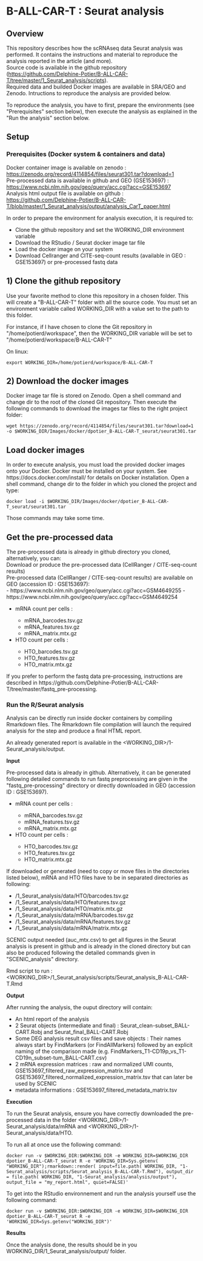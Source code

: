 # B-ALL-CAR-T : Seurat analysis

## Overview

This repository describes how the scRNAseq data Seurat analysis was performed. 
It contains the instructions and material to reproduce the analysis reported in the article (and more). 
<br>Source code is available in the github repository (https://github.com/Delphine-Potier/B-ALL-CAR-T/tree/master/1_Seurat_analysis/scripts). 
<br>Required data and builded Docker images are available in SRA/GEO and Zenodo. 
Intructions to reproduce the analysis are provided below.

To reproduce the analysis, you have to first, prepare the environments (see "Prerequisites" section below), then execute the analysis as explained in the "Run the analysis" section below.

## Setup

### Prerequisites (Docker system & containers and data)

Docker container image is available on zenodo : https://zenodo.org/record/4114854/files/seurat301.tar?download=1<br>
Pre-processed data is available in github and GEO (GSE153697) : https://www.ncbi.nlm.nih.gov/geo/query/acc.cgi?acc=GSE153697 <br>
Analysis html output file is available on github : https://github.com/Delphine-Potier/B-ALL-CAR-T/blob/master/1_Seurat_analysis/output/analysis_CarT_paper.html <br>


In order to prepare the environment for analysis execution, it is required to:

<ul>
	<li> Clone the github repository and set the WORKING_DIR environment variable</li> 
	<li> Download the RStudio / Seurat docker image tar file</li> 
	<li> Load the docker image on your system</li> 
	<li> Download Cellranger and CITE-seq-count results (available in GEO : GSE153697) or pre-processed fastq data</li> 
</ul>

<h2>1) Clone the github repository</h2>
Use your favorite method to clone this repository in a chosen folder. This will create a "B-ALL-CAR-T" folder with all the source code. You must set an environment variable called WORKING_DIR with a value set to the path to this folder.

For instance, if I have chosen to clone the Git repository in "/home/potierd/workspace", then the WORKING_DIR variable will be set to "/home/potierd/workspace/B-ALL-CAR-T"

On linux:
<pre><code>export WORKING_DIR=/home/potierd/workspace/B-ALL-CAR-T</pre></code>



<h2>2) Download the docker images</h2>
Docker image tar file is stored on Zenodo. Open a shell command and change dir to the root of the cloned Git repository. Then execute the following commands to download the images tar files to the right project folder:

<pre><code>wget https://zenodo.org/record/4114854/files/seurat301.tar?download=1 -o $WORKING_DIR/Images/docker/dpotier_B-ALL-CAR-T_seurat/seurat301.tar</pre></code>

<h2>Load docker images</h2>
In order to execute analysis, you must load the provided docker images onto your Docker. Docker must be installed on your system. See https://docs.docker.com/install/ for details on Docker installation. Open a shell command, change dir to the folder in which you cloned the project and type:

<pre><code>docker load -i $WORKING_DIR/Images/docker/dpotier_B-ALL-CAR-T_seurat/seurat301.tar</pre></code>

Those commands may take some time. 

<h2>Get the pre-processed data</h2>
The pre-processed data is already in github directory you cloned, alternatively, you can:<br>
Download or produce the pre-processed data (CellRanger / CITE-seq-count results) <br>
Pre-processed data (CellRanger / CITE-seq-count results) are available on GEO (accession ID : GSE153697): <br>
    - https://www.ncbi.nlm.nih.gov/geo/query/acc.cgi?acc=GSM4649255
    - https://www.ncbi.nlm.nih.gov/geo/query/acc.cgi?acc=GSM4649254
<ul>
	<li>mRNA count per cells : </li>
	<ul>
		<li>mRNA_barcodes.tsv.gz</li>
		<li>mRNA_features.tsv.gz</li>
		<li>mRNA_matrix.mtx.gz</li>
	</ul>
	<li>HTO count per cells :</li> 
	<ul>
		<li>HTO_barcodes.tsv.gz</li>
		<li>HTO_features.tsv.gz</li>
		<li>HTO_matrix.mtx.gz</li>
	</ul>
</ul>
If you prefer to perform the fastq data pre-processing, instructions are described in https://github.com/Delphine-Potier/B-ALL-CAR-T/tree/master/fastq_pre-processing. <br>


### Run the R/Seurat analysis  

Analysis can be directly run inside docker containers by compiling Rmarkdown files. The Rmarkdown file compilation will launch the required analysis for the step and produce a final HTML report.

An already generated report is available in the <WORKING_DIR>/1-Seurat_analysis/output.

<b>Input</b>

Pre-processed data is already in github. Alternatively, it can be generated following detailed commands to run fastq preprocessing are given in the "fastq_pre-processing" directory or directly downloaded in GEO (accession ID : GSE153697). 
<ul>
	<li>mRNA count per cells : </li>
	<ul>
		<li>mRNA_barcodes.tsv.gz</li>
		<li>mRNA_features.tsv.gz</li>
		<li>mRNA_matrix.mtx.gz</li>
	</ul>
	<li>HTO count per cells :</li> 
	<ul>
		<li>HTO_barcodes.tsv.gz</li>
		<li>HTO_features.tsv.gz</li>
		<li>HTO_matrix.mtx.gz</li>
	</ul>
</ul>

If downloaded or generated (need to copy or move files in the directories listed below), mRNA and HTO files have to be in separated directories as following:
<ul>
	<li> <WORKING_DIR>/1_Seurat_analysis/data/HTO/barcodes.tsv.gz</li>
	<li> <WORKING_DIR>/1_Seurat_analysis/data/HTO/features.tsv.gz</li>
	<li> <WORKING_DIR>/1_Seurat_analysis/data/HTO/matrix.mtx.gz</li>
	<li> <WORKING_DIR>/1_Seurat_analysis/data/mRNA/barcodes.tsv.gz</li>
	<li> <WORKING_DIR>/1_Seurat_analysis/data/mRNA/features.tsv.gz</li>
	<li> <WORKING_DIR>/1_Seurat_analysis/data/mRNA/matrix.mtx.gz</li>
</ul>

SCENIC output needed (auc_mtx.csv) to get all figures in the Seurat analysis is present in github and is already in the cloned directory but can also be produced following the detailed commands given in "SCENIC_analysis" directory.

Rmd script to run :
<WORKING_DIR>/1_Seurat_analysis/scripts/Seurat_analysis_B-ALL-CAR-T.Rmd


<b>Output</b>

After running the analysis, the ouput directory will contain:
<ul>
	<li> An html report of the analysis</li>
	<li> 2 Seurat objects (intermediate and final) :  Seurat_clean-subset_BALL-CART.Robj and Seurat_final_BALL-CART.Robj</li>
	<li> Some DEG analysis result csv files and save objects : Their names always start by FindMarkers (or FindAllMarkers) followed by an explicit naming of the comparison made (e.g. FindMarkers_T1-CD19p_vs_T1-CD19n_subset-tum_BALL-CART.csv)</li>
	<li> 2 mRNA expression matrices : raw and normalized UMI counts, GSE153697_filtered_raw_expression_matrix.tsv and GSE153697_filtered_normalized_expression_matrix.tsv that can later be used by SCENIC</li>
	<li> metadata informations : GSE153697_filtered_metadata_matrix.tsv</li>
</ul>



<b>Execution</b>

To run the Seurat analysis, ensure you have correctly downloaded the pre-processed data in the folder <WORKING_DIR>/1-Seurat_analysis/data/mRNA and <WORKING_DIR>/1-Seurat_analysis/data/HTO. 

To run all at once use the following command:

<pre><code>docker run -v $WORKING_DIR:$WORKING_DIR -e WORKING_DIR=$WORKING_DIR dpotier_B-ALL-CAR-T_seurat R -e 'WORKING_DIR=Sys.getenv( "WORKING_DIR");rmarkdown::render( input=file.path( WORKING_DIR, "1-Seurat_analysis/scripts/Seurat_analysis_B-ALL-CAR-T.Rmd"), output_dir = file.path( WORKING_DIR, "1-Seurat_analysis/analysis/output"), output_file = "my_report.html", quiet=FALSE)'</pre></code>

To get into the RStudio environnement and run the analysis yourself use the following command:

<pre><code>docker run -v $WORKING_DIR:$WORKING_DIR -e WORKING_DIR=$WORKING_DIR dpotier_B-ALL-CAR-T_seurat R -e 'WORKING_DIR=Sys.getenv("WORKING_DIR")'</pre></code>


<b>Results</b>

Once the analysis done, the results should be in you WORKING_DIR/1_Seurat_analysis/output/ folder.


